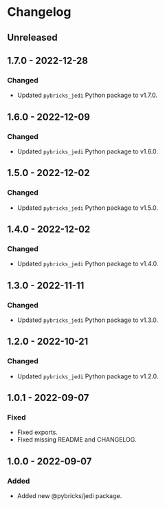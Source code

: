 # Changelog

<!-- refer to https://keepachangelog.com/en/1.0.0/ for guidance -->

## Unreleased

## 1.7.0 - 2022-12-28

### Changed
- Updated `pybricks_jedi` Python package to v1.7.0.

## 1.6.0 - 2022-12-09

### Changed
- Updated `pybricks_jedi` Python package to v1.6.0.

## 1.5.0 - 2022-12-02

### Changed
- Updated `pybricks_jedi` Python package to v1.5.0.

## 1.4.0 - 2022-12-02

### Changed
- Updated `pybricks_jedi` Python package to v1.4.0.

## 1.3.0 - 2022-11-11

### Changed
- Updated `pybricks_jedi` Python package to v1.3.0.

## 1.2.0 - 2022-10-21

### Changed
- Updated `pybricks_jedi` Python package to v1.2.0.

## 1.0.1 - 2022-09-07

### Fixed
- Fixed exports.
- Fixed missing README and CHANGELOG.

## 1.0.0 - 2022-09-07

### Added
- Added new @pybricks/jedi package.
